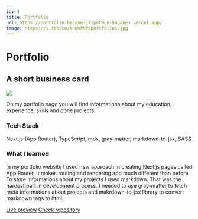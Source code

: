 ```yaml
---
id: 4
title: Portfolio
url: https://portfolio-hagane-jfjpmt9on-hagane3.vercel.app/
image: https://i.ibb.co/NnWmPNf/portfolio1.jpg
---
```


# Portfolio

## A short business card

![](https://i.ibb.co/NnWmPNf/portfolio1.jpg)

On my portfolio page you will find informations about my education, experience, skills and done projects.

### Tech Stack

Next.js (App Router), TypeScript, mdx, gray-matter, markdown-to-jsx, SASS

### What I learned

In my portfolio website I used new approach in creating Next.js pages called App Router. It makes routing and rendering app much different than before. To store informations about my projects I used markdown. That was the hardest part in development process. I needed to use gray-matter to fetch meta informations about projects and makrdown-to-jsx library to convert markdown tags to html.

[Live preview](https://portfolio-hagane-jfjpmt9on-hagane3.vercel.app/)
[Check repository](https://github.com/Hagane3/portfolio-hagane)
